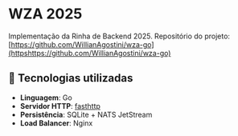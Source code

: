 # WZA 2025

Implementação da Rinha de Backend 2025.
Repositório do projeto: [https://github.com/WillianAgostini/wza-go](httpshttps://github.com/WillianAgostini/wza-go)

## 🔧 Tecnologias utilizadas

- **Linguagem**: Go
- **Servidor HTTP**: [fasthttp](https://github.com/valyala/fasthttp)
- **Persistência**: SQLite + NATS JetStream
- **Load Balancer**: Nginx
